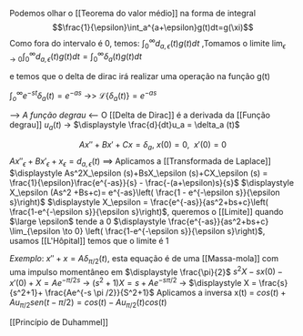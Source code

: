 Podemos olhar o [[Teorema do valor médio]] na forma de integral 
$$\frac{1}{\epsilon}\int_a^{a+\epsilon}g(t)dt=g(\xi)$$
Como fora do intervalo é 0, temos:
$\displaystyle \int_0^\infty d_{a, \epsilon}(t)g(t)dt$ ,Tomamos o limite $\displaystyle \lim_{\epsilon \to 0} \int_0^\infty d_{a, \epsilon}(t)g(t)dt =\int_0^\infty \delta_a(t)g(t)dt$  

e temos que o delta de dirac irá realizar uma operação na função g(t)

$\displaystyle \int_o^\infty e^{-st}\delta_a (t)= e^{-as}$ ->> $\mathscr{L}\{\delta_a(t)\}= e^{-as}$  


--> _A função degrau_ <--
O [[Delta de Dirac]] é a derivada da [[Função degrau]]
$u_a(t)$ -> $\displaystyle \frac{d}{dt}u_a = \delta_a (t)$ 


$$Ax''+Bx'+Cx = \delta_a,~x(0)=0,~~ x'(0)=0$$
$Ax''_{\epsilon} + Bx'_{\epsilon}+ x_{\epsilon}= d_{a,\epsilon}(t)$ ==> Aplicamos a [[Transformada de Laplace]] 
$\displaystyle As^2X_\epsilon (s)+BsX_\epsilon (s)+CX_\epsilon (s) = \frac{1}{\epsilon}\frac{e^{-as}}{s} - \frac{-(a+\epsilon)s}{s}$
 $\displaystyle X_\epsilon (As^2 +Bs+c)= e^{-as}\left( \frac{1 - e^{-\epsilon s}}{\epsilon s}\right)$ 
 $\displaystyle X_\epsilon = \frac{e^{-as}}{as^2+bs+c}\left( \frac{1-e^{-\epsilon s}}{\epsilon s}\right)$, queremos o [[Limite]] quando $\large \epsilon$ tende a 0
 $\displaystyle \frac{e^{-as}}{as^2+bs+c} \lim_{\epsilon \to 0} \left( \frac{1-e^{-\epsilon s}}{\epsilon s}\right)$, usamos [[L'Hôpital]] temos que o limite é 1
 
 _Exemplo_:
	 $\displaystyle x'' +x= A \delta_{\pi /2}(t)$, esta equação é de uma [[Massa-mola]] com uma impulso momentâneo em $\displaystyle \frac{\pi}{2}$ 
	 $s^2X -sx(0) -x'(0)+X= Ae^{-\pi /2 s}$ -> $\displaystyle (s^2+1)X= s+Ae^{-s\pi /2}$ -> $\displaystyle X = \frac{s}{s^2+1}+ \frac{Ae^{-s \pi /2}}{S^2+1}$ 
	Aplicamos a inversa
	x(t) = $cos(t)+A u_{\pi /2}sen(t-\pi /2) = cos(t) -A u_{\pi /2}(t) cos(t)$ 



[[Princípio de Duhammel]]
